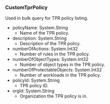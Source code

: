 ### CustomTprPolicy
Used in bulk query for TPR policy listing.

- policyName: System.String
  - Name of the TPR policy.
- description: System.String
  - Description of the TPR policy.
- numberOfActions: System.Int32
  - Number of rules in the TPR policy.
- numberOfObjectTypes: System.Int32
  - Number of object types in the TPR policy.
- numberOfProtectableObjects: System.Int32
  - Number of workloads in the TPR policy.
- policyId: System.String
  - TPR policy ID.
- orgId: System.String
  - Organization the TPR policy is in.
